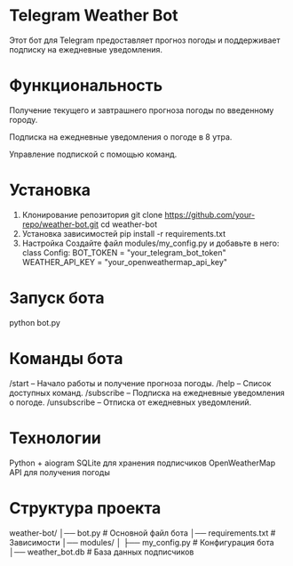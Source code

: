 # Telegram Weather Bot

Этот бот для Telegram предоставляет прогноз погоды и поддерживает подписку на ежедневные уведомления.

# Функциональность

Получение текущего и завтрашнего прогноза погоды по введенному городу.

Подписка на ежедневные уведомления о погоде в 8 утра.

Управление подпиской с помощью команд.

# Установка

1. Клонирование репозитория
   git clone https://github.com/your-repo/weather-bot.git
   cd weather-bot
2. Установка зависимостей
   pip install -r requirements.txt
3. Настройка
Создайте файл modules/my_config.py и добавьте в него:
class Config:
    BOT_TOKEN = "your_telegram_bot_token"
    WEATHER_API_KEY = "your_openweathermap_api_key"
# Запуск бота
  python bot.py
# Команды бота
/start – Начало работы и получение прогноза погоды.
/help – Список доступных команд.
/subscribe – Подписка на ежедневные уведомления о погоде.
/unsubscribe – Отписка от ежедневных уведомлений.

# Технологии
Python + aiogram
SQLite для хранения подписчиков
OpenWeatherMap API для получения погоды

# Cтруктура проекта
weather-bot/
│── bot.py              # Основной файл бота
│── requirements.txt    # Зависимости
│── modules/
│   ├── my_config.py    # Конфигурация бота
│── weather_bot.db      # База данных подписчиков

